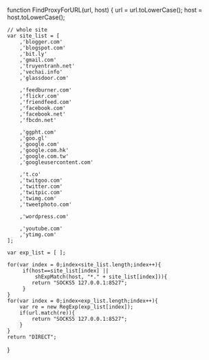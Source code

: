 function FindProxyForURL(url, host)
{
    url = url.toLowerCase();
    host = host.toLowerCase();
    
    // whole site
    var site_list = [
        ,'blogger.com'
        ,'blogspot.com'
        ,'bit.ly'
        ,'gmail.com'
        ,'truyentranh.net'
        ,'vechai.info'
        ,'glassdoor.com'
        
        ,'feedburner.com'
        ,'flickr.com'
        ,'friendfeed.com'
        ,'facebook.com'
        ,'facebook.net'
        ,'fbcdn.net'

        ,'ggpht.com'
        ,'goo.gl'
        ,'google.com'
        ,'google.com.hk'
        ,'google.com.tw'
        ,'googleusercontent.com'

        ,'t.co'
        ,'twitgoo.com'
        ,'twitter.com'
        ,'twitpic.com'
        ,'twimg.com'
        ,'tweetphoto.com'

        ,'wordpress.com'

        ,'youtube.com'
        ,'ytimg.com'
    ];
    
    var exp_list = [ ];

    for(var index = 0;index<site_list.length;index++){
         if(host==site_list[index] ||
             shExpMatch(host, "*." + site_list[index])){
            return "SOCKS5 127.0.0.1:8527";
         }
    }
    for(var index = 0;index<exp_list.length;index++){
        var re = new RegExp(exp_list[index]);
        if(url.match(re)){
            return "SOCKS5 127.0.0.1:8527";
        }
    }
    return "DIRECT";
}
